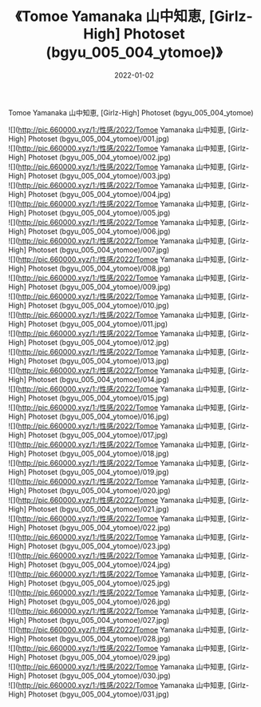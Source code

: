 ﻿---
layout: post
title:  《Tomoe Yamanaka 山中知恵, [Girlz-High] Photoset (bgyu_005_004_ytomoe)》
date:   2022-01-02
img: http://pic.660000.xyz/1:/性感/2022/Tomoe Yamanaka 山中知恵, [Girlz-High] Photoset (bgyu_005_004_ytomoe)/000.jpg
categories: [美女, 清纯, 唯美]
---

Tomoe Yamanaka 山中知恵, [Girlz-High] Photoset (bgyu_005_004_ytomoe)

  ![](http://pic.660000.xyz/1:/性感/2022/Tomoe Yamanaka 山中知恵, [Girlz-High] Photoset (bgyu_005_004_ytomoe)/001.jpg) <br> ![](http://pic.660000.xyz/1:/性感/2022/Tomoe Yamanaka 山中知恵, [Girlz-High] Photoset (bgyu_005_004_ytomoe)/002.jpg) <br> ![](http://pic.660000.xyz/1:/性感/2022/Tomoe Yamanaka 山中知恵, [Girlz-High] Photoset (bgyu_005_004_ytomoe)/003.jpg) <br> ![](http://pic.660000.xyz/1:/性感/2022/Tomoe Yamanaka 山中知恵, [Girlz-High] Photoset (bgyu_005_004_ytomoe)/004.jpg) <br> ![](http://pic.660000.xyz/1:/性感/2022/Tomoe Yamanaka 山中知恵, [Girlz-High] Photoset (bgyu_005_004_ytomoe)/005.jpg) <br> ![](http://pic.660000.xyz/1:/性感/2022/Tomoe Yamanaka 山中知恵, [Girlz-High] Photoset (bgyu_005_004_ytomoe)/006.jpg) <br> ![](http://pic.660000.xyz/1:/性感/2022/Tomoe Yamanaka 山中知恵, [Girlz-High] Photoset (bgyu_005_004_ytomoe)/007.jpg) <br> ![](http://pic.660000.xyz/1:/性感/2022/Tomoe Yamanaka 山中知恵, [Girlz-High] Photoset (bgyu_005_004_ytomoe)/008.jpg) <br> ![](http://pic.660000.xyz/1:/性感/2022/Tomoe Yamanaka 山中知恵, [Girlz-High] Photoset (bgyu_005_004_ytomoe)/009.jpg) <br> ![](http://pic.660000.xyz/1:/性感/2022/Tomoe Yamanaka 山中知恵, [Girlz-High] Photoset (bgyu_005_004_ytomoe)/010.jpg) <br> ![](http://pic.660000.xyz/1:/性感/2022/Tomoe Yamanaka 山中知恵, [Girlz-High] Photoset (bgyu_005_004_ytomoe)/011.jpg) <br> ![](http://pic.660000.xyz/1:/性感/2022/Tomoe Yamanaka 山中知恵, [Girlz-High] Photoset (bgyu_005_004_ytomoe)/012.jpg) <br> ![](http://pic.660000.xyz/1:/性感/2022/Tomoe Yamanaka 山中知恵, [Girlz-High] Photoset (bgyu_005_004_ytomoe)/013.jpg) <br> ![](http://pic.660000.xyz/1:/性感/2022/Tomoe Yamanaka 山中知恵, [Girlz-High] Photoset (bgyu_005_004_ytomoe)/014.jpg) <br> ![](http://pic.660000.xyz/1:/性感/2022/Tomoe Yamanaka 山中知恵, [Girlz-High] Photoset (bgyu_005_004_ytomoe)/015.jpg) <br> ![](http://pic.660000.xyz/1:/性感/2022/Tomoe Yamanaka 山中知恵, [Girlz-High] Photoset (bgyu_005_004_ytomoe)/016.jpg) <br> ![](http://pic.660000.xyz/1:/性感/2022/Tomoe Yamanaka 山中知恵, [Girlz-High] Photoset (bgyu_005_004_ytomoe)/017.jpg) <br> ![](http://pic.660000.xyz/1:/性感/2022/Tomoe Yamanaka 山中知恵, [Girlz-High] Photoset (bgyu_005_004_ytomoe)/018.jpg) <br> ![](http://pic.660000.xyz/1:/性感/2022/Tomoe Yamanaka 山中知恵, [Girlz-High] Photoset (bgyu_005_004_ytomoe)/019.jpg) <br> ![](http://pic.660000.xyz/1:/性感/2022/Tomoe Yamanaka 山中知恵, [Girlz-High] Photoset (bgyu_005_004_ytomoe)/020.jpg) <br> ![](http://pic.660000.xyz/1:/性感/2022/Tomoe Yamanaka 山中知恵, [Girlz-High] Photoset (bgyu_005_004_ytomoe)/021.jpg) <br> ![](http://pic.660000.xyz/1:/性感/2022/Tomoe Yamanaka 山中知恵, [Girlz-High] Photoset (bgyu_005_004_ytomoe)/022.jpg) <br> ![](http://pic.660000.xyz/1:/性感/2022/Tomoe Yamanaka 山中知恵, [Girlz-High] Photoset (bgyu_005_004_ytomoe)/023.jpg) <br> ![](http://pic.660000.xyz/1:/性感/2022/Tomoe Yamanaka 山中知恵, [Girlz-High] Photoset (bgyu_005_004_ytomoe)/024.jpg) <br> ![](http://pic.660000.xyz/1:/性感/2022/Tomoe Yamanaka 山中知恵, [Girlz-High] Photoset (bgyu_005_004_ytomoe)/025.jpg) <br> ![](http://pic.660000.xyz/1:/性感/2022/Tomoe Yamanaka 山中知恵, [Girlz-High] Photoset (bgyu_005_004_ytomoe)/026.jpg) <br> ![](http://pic.660000.xyz/1:/性感/2022/Tomoe Yamanaka 山中知恵, [Girlz-High] Photoset (bgyu_005_004_ytomoe)/027.jpg) <br> ![](http://pic.660000.xyz/1:/性感/2022/Tomoe Yamanaka 山中知恵, [Girlz-High] Photoset (bgyu_005_004_ytomoe)/028.jpg) <br> ![](http://pic.660000.xyz/1:/性感/2022/Tomoe Yamanaka 山中知恵, [Girlz-High] Photoset (bgyu_005_004_ytomoe)/029.jpg) <br> ![](http://pic.660000.xyz/1:/性感/2022/Tomoe Yamanaka 山中知恵, [Girlz-High] Photoset (bgyu_005_004_ytomoe)/030.jpg) <br> ![](http://pic.660000.xyz/1:/性感/2022/Tomoe Yamanaka 山中知恵, [Girlz-High] Photoset (bgyu_005_004_ytomoe)/031.jpg) <br>